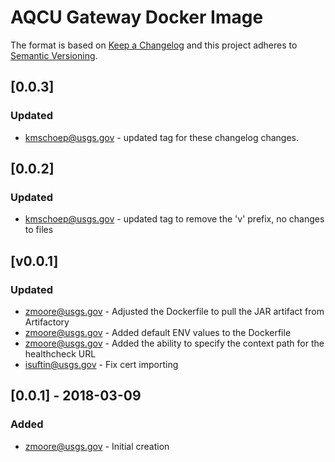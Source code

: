 # AQCU Gateway Docker Image

The format is based on [Keep a Changelog](http://keepachangelog.com/)
and this project adheres to [Semantic Versioning](http://semver.org/).

## [0.0.3]
### Updated
- kmschoep@usgs.gov  - updated tag for these changelog changes.

## [0.0.2]
### Updated
- kmschoep@usgs.gov  - updated tag to remove the 'v' prefix, no changes to files

## [v0.0.1]
### Updated
- zmoore@usgs.gov  - Adjusted the Dockerfile to pull the JAR artifact from Artifactory
- zmoore@usgs.gov  - Added default ENV values to the Dockerfile
- zmoore@usgs.gov  - Added the ability to specify the context path for the healthcheck URL
- isuftin@usgs.gov - Fix cert importing

## [0.0.1] - 2018-03-09
### Added
- zmoore@usgs.gov - Initial creation
